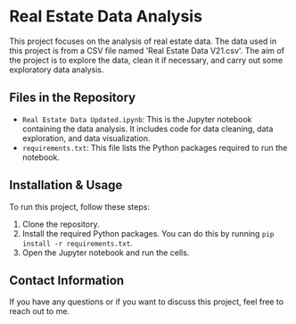 
# Real Estate Data Analysis

This project focuses on the analysis of real estate data. The data used in this project is from a CSV file named 'Real Estate Data V21.csv'. The aim of the project is to explore the data, clean it if necessary, and carry out some exploratory data analysis.

## Files in the Repository

- `Real Estate Data Updated.ipynb`: This is the Jupyter notebook containing the data analysis. It includes code for data cleaning, data exploration, and data visualization.
- `requirements.txt`: This file lists the Python packages required to run the notebook.

## Installation & Usage

To run this project, follow these steps:

1. Clone the repository.
2. Install the required Python packages. You can do this by running `pip install -r requirements.txt`.
3. Open the Jupyter notebook and run the cells.

## Contact Information

If you have any questions or if you want to discuss this project, feel free to reach out to me.


